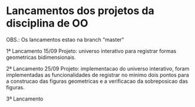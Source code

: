 # Lancamentos dos projetos da disciplina de OO
OBS.: Os lancamentos estao na branch "master"

1ª Lancamento 15/09 
  Projeto: universo interativo para registrar formas geometricas bidimensionais. 
  
2ª Lancamento 25/09
  Projeto: implementacao do universo interativo, foram implementadas as funcionalidades de registrar no minimo dois pontos para a construcao das figuras geometricas e a verificacao da sobreposicao das figuras.
  
3ª Lancamento
